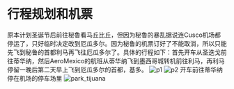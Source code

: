 # 行程规划和机票
原本计划圣诞节后前往秘鲁看马丘比丘，但因为秘鲁的暴乱据说连Cusco机场都停运了，只好临时决定改到厄瓜多尔。因为秘鲁的机票订好了不能取消，所以只能先飞到秘鲁的首都利马再飞往厄瓜多尔了。具体的行程如下：首先开车从圣迭戈前往蒂华纳，然后AeroMexico的航班从蒂华纳飞到墨西哥城转机前往利马，再利马停留一晚后第二天早上飞到厄瓜多尔的首都，基多。
![p1](https://user-images.githubusercontent.com/77051146/212495061-d5e1b8e6-68cd-4f3f-bf2a-dd2dccf32879.png)
![p2](https://user-images.githubusercontent.com/77051146/212495263-ae084fae-953f-4c06-b34c-e1255bbf3d80.png)
开车前往蒂华纳停在机场的停车场里
![park_tijuana](https://user-images.githubusercontent.com/77051146/213845766-017a7ea2-85bb-4627-87bd-963c86911b2d.JPG)

